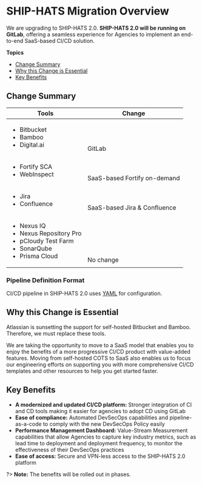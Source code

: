 # SHIP-HATS Migration Overview

We are upgrading to SHIP-HATS 2.0. **SHIP-HATS 2.0 will be running on GitLab**, offering a seamless experience for Agencies to implement an end-to-end SaaS-based CI/CD solution.

**Topics**
- [Change Summary](#change-summary)
- [Why this Change is Essential](#why-this-change-is-essential)
- [Key Benefits](#key-benefits)

## Change Summary

| **Tools** | **Change** |
| --- | --- |
| <ul><li>Bitbucket</li><li>Bamboo</li><li>Digital.ai</li></ul> | <br><br><br>GitLab |  
| <ul><li>Fortify SCA</li><li>WebInspect</li></ul> | <br><br>SaaS-based Fortify on-demand |  
|<ul><li>Jira </li><li>Confluence </li></ul>|<br><br>SaaS-based Jira & Confluence|
| <ul><li>Nexus IQ </li><li>Nexus Repository Pro </li><li>pCloudy Test Farm </li><li>SonarQube </li><li>Prisma Cloud </li></ul> | <br><br><br><br><br>No change |  

### Pipeline Definition Format

CI/CD pipeline in SHIP-HATS 2.0 uses [YAML](https://en.wikipedia.org/wiki/YAML) for configuration. 

## Why this Change is Essential
Atlassian is sunsetting the support for self-hosted Bitbucket and Bamboo. Therefore, we must replace these tools.  

We are taking the opportunity to move to a SaaS model that enables you to enjoy the benefits of a more progressive CI/CD product with value-added features. Moving from self-hosted COTS to SaaS also enables us to focus our engineering efforts on supporting you with more comprehensive CI/CD templates and other resources to help you get started faster.

## Key Benefits

- **A modernized and updated CI/CD platform:** Stronger integration of CI and CD tools making it easier for agencies to adopt CD using GitLab 
- **Ease of compliance:** Automated DevSecOps capabilities and pipeline-as-a-code to comply with the new DevSecOps Policy easily 
- **Performance Management Dashboard:** Value-Stream Measurement capabilities that allow Agencies to capture key industry metrics, such as lead time to deployment and deployment frequency, to monitor the effectiveness of their DevSecOps practices 
- **Ease of access:** Secure and VPN-less access to the SHIP-HATS 2.0 platform  

?> **Note:** The benefits will be rolled out in phases.

<!--
## Features

- Saas with in-country hosting
- Progressive and timely product roadmap and support
- Ease of compliance
- Dashboarding Capabilities for DORA Metrics and Security Findings
- One-time migration


-->